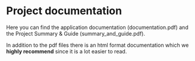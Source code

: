 # Project documentation

Here you can find the application documentation (documentation.pdf) and the Project Summary & Guide (summary_and_guide.pdf).

In addition to the pdf files there is an html format documentation which we **highly recommend** since it is a lot easier to read.
    
